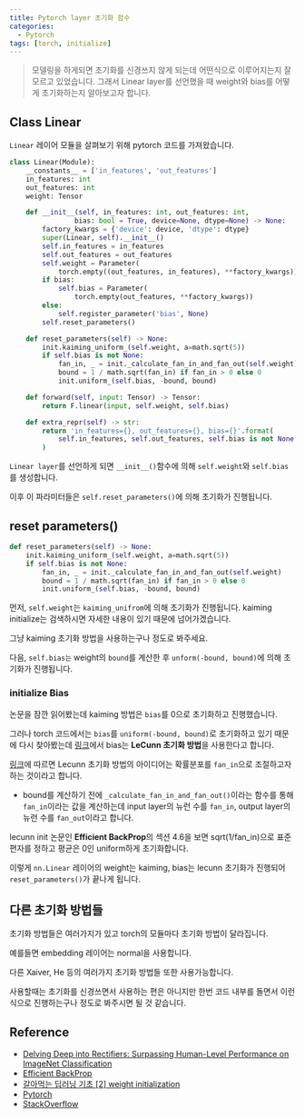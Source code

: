 ```yaml
---
title: Pytorch layer 초기화 함수
categories:
  - Pytorch
tags: [torch, initialize]
---
```


> 모델링을 하게되면 초기화를 신경쓰지 않게 되는데 어떤식으로 이루어지는지 잘 모르고 있었습니다.
> 그래서 Linear layer를 선언했을 때 weight와 bias를 어떻게 초기화하는지 알아보고자 합니다.

## Class Linear

`Linear` 레이어 모듈을 살펴보기 위해 pytorch 코드를 가져왔습니다.

```python
class Linear(Module):
    __constants__ = ['in_features', 'out_features']
    in_features: int
    out_features: int
    weight: Tensor

    def __init__(self, in_features: int, out_features: int, 
                bias: bool = True, device=None, dtype=None) -> None:
        factory_kwargs = {'device': device, 'dtype': dtype}
        super(Linear, self).__init__()
        self.in_features = in_features
        self.out_features = out_features
        self.weight = Parameter(
            torch.empty((out_features, in_features), **factory_kwargs))
        if bias:
            self.bias = Parameter(
                torch.empty(out_features, **factory_kwargs))
        else:
            self.register_parameter('bias', None)
        self.reset_parameters()

    def reset_parameters(self) -> None:
        init.kaiming_uniform_(self.weight, a=math.sqrt(5))
        if self.bias is not None:
            fan_in, _ = init._calculate_fan_in_and_fan_out(self.weight)
            bound = 1 / math.sqrt(fan_in) if fan_in > 0 else 0
            init.uniform_(self.bias, -bound, bound)

    def forward(self, input: Tensor) -> Tensor:
        return F.linear(input, self.weight, self.bias)

    def extra_repr(self) -> str:
        return 'in_features={}, out_features={}, bias={}'.format(
            self.in_features, self.out_features, self.bias is not None
        )
```

`Linear layer`를 선언하게 되면 `__init__()`함수에 의해 `self.weight`와 `self.bias`를 생성합니다.

이후 이 파라미터들은 `self.reset_parameters()`에 의해 초기화가 진행됩니다.

## reset parameters()

```python
def reset_parameters(self) -> None:
    init.kaiming_uniform_(self.weight, a=math.sqrt(5))
    if self.bias is not None:
        fan_in, _ = init._calculate_fan_in_and_fan_out(self.weight)
        bound = 1 / math.sqrt(fan_in) if fan_in > 0 else 0
        init.uniform_(self.bias, -bound, bound)
```

먼저, `self.weight`는 `kaiming_unifrom`에 의해 초기화가 진행됩니다. kaiming initialize는 검색하시면 자세한 내용이 있기 때문에 넘어가겠습니다.  

그냥 kaiming 초기화 방법을 사용하는구나 정도로 봐주세요.

다음, `self.bias는` weight의 `bound`를 계산한 후 `unform(-bound, bound)`에 의해 초기화가 진행됩니다.

### initialize Bias
논문을 잠깐 읽어봤는데 kaiming 방법은 `bias`를 0으로 초기화하고 진행했습니다. 

그러나 torch 코드에서는 `bias`를 `uniform(-bound, bound)`로 초기화하고 있기 때문에 다시 찾아봤는데 [링크](https://stackoverflow.com/questions/48529625/in-pytorch-how-are-layer-weights-and-biases-initialized-by-default)에서 bias는 **LeCunn 초기화 방법**을 사용한다고 합니다.

[링크](https://yeomko.tistory.com/40)에 따르면 Lecunn 초기화 방법의 아이디어는 확률분포를 `fan_in`으로 조절하고자 하는 것이라고 합니다.

- bound를 계산하기 전에 `_calculate_fan_in_and_fan_out()`이라는 함수를 통해 `fan_in`이라는 값을 계산하는데 input layer의 뉴런 수를 `fan_in`, output layer의 뉴런 수를 `fan_out`이라고 합니다.

lecunn init 논문인 **Efficient BackProp**의 섹션 4.6을 보면 sqrt(1/fan_in)으로 표준편자를 정하고 평균은 0인 uniform하게 초기화합니다.

이렇게 `nn.Linear` 레이어의 weight는 kaiming, bias는 lecunn 초기화가 진행되어 `reset_parameters()`가 끝나게 됩니다.

## 다른 초기화 방법들

초기화 방법들은 여러가지가 있고 torch의 모듈마다 초기화 방법이 달라집니다.

예를들면 embedding 레이어는 normal을 사용합니다.

다른 Xaiver, He 등의 여러가지 초기화 방법들 또한 사용가능합니다.

사용할때는 초기화를 신경쓰면서 사용하는 편은 아니지만 한번 코드 내부를 돌면서 이런식으로 진행하는구나 정도로 봐주시면 될 것 같습니다.

## Reference
- [Delving Deep into Rectifiers: Surpassing Human-Level Performance on ImageNet Classification](https://arxiv.org/abs/1502.01852v1)
- [Efficient BackProp](http://yann.lecun.com/exdb/publis/pdf/lecun-98b.pdf)
- [갈아먹는 딥러닝 기초 [2] weight initialization](https://yeomko.tistory.com/40)
- [Pytorch](https://github.com/pytorch/pytorch/tree/v0.3.1/torch/nn/modules)
- [StackOverflow](https://stackoverflow.com/questions/48529625/in-pytorch-how-are-layer-weights-and-biases-initialized-by-default)